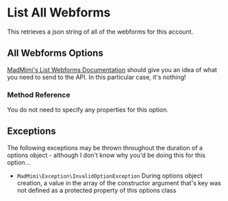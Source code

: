 # List All Webforms

This retrieves a json string of all of the webforms for this account.

## All Webforms Options

[MadMimi's List Webforms Documentation](https://madmimi.com/developer/list-webforms) should give you an idea
of what you need to send to the API.  In this particular case, it's nothing!  

### Method Reference

You do not need to specify any properties for this option.

## Exceptions

The following exceptions may be thrown throughout the duration of a options object - although I don't know why you'd be doing this for this option...  

- `MadMimi\Exception\InvalidOptionException` During options object creation, a value in the array of the constructor argument that's key was not defined as a protected property of this options class
